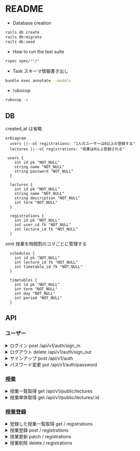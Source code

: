 # README

- Database creation

```bash
rails db create
rails db:migrate
rails db:seed
```

- How to run the test suite

```bash
rspec spec/**/*
```

- Task
  スキーマ情報書き出し

```bash
bundle exec annotate --models
```

- rubocop

```bash
rubocop -a
```

## DB

created_at は省略

```mermaid
erDiagram
  users ||--o{ registrations: "1人のユーザーは0以上の登録する"
  lectures ||--o{ registrations: "授業は0以上登録される"

 users {
    int id pk "NOT_NULL"
    string name "NOT_NULL"
    string password "NOT_NULL"
  }

  lectures {
    int id pk "NOT_NULL"
    string name "NOT_NULL"
    string description "NOT_NULL"
    int term "NOT_NULL"
  }

  registrations {
    int id pk "NOT_NULL"
    int user_id fk "NOT_NULL"
    int lecture_id fk "NOT_NULL"
  }
```

omit
授業を時間割のコマごとに管理する

```
  schedules {
    int id pk "NOT_NULL"
    int lecture_id fk "NOT_NULL"
    int timetable_id fk "NOT_NULL"
  }

  timetables {
    int id pk "NOT_NULL"
    int term "NOT_NULL"
    int day "NOT_NULL"
    int period "NOT_NULL"
  }
```

## API

### ユーザー

<details>
<summary>ログイン post /api/v1/auth/sign_in</summary>

````json
# request
## header
"content-type:application/json"
## body
{"email":"test@example.com", "password":"password"}

# response
## 200
※access-token,client,uidがheaderに入ります
{
  "data": {
    "email": "test1@example.com",
    "provider": "email",
    "uid": "test1@example.com",
    "id": 3,
    "allow_password_change": false,
    "name": null,
    "nickname": null,
    "image": null
  }
}

## 401
```json
{
  "success": false,
  "errors": [
    "ログイン用の認証情報が正しくありません。再度お試しください。"
  ]
}
````

</details>
<details>
<summary> ログアウト delete /api/v1/auth/sign_out</summary>

```json
# request
## header
"access-token: xxx"
"client: xxx"
"uid: test@example.com"
```

</details>
<details>
<summary>サインアップ post /api/v1/auth </summary>

```json
# request
## header
"content-type:application/json"
## body
{"email":"test@example.com", "password":"password", "password_confirmation": "password"}

# response
## 200
※access-token,client,uidがheaderに入ります
{
  "status": "success",
  "data": {
    "id": 3,
    "provider": "email",
    "uid": "test@example.com",
    "allow_password_change": false,
    "name": null,
    "nickname": null,
    "image": null,
    "email": "test1@example.com",
    "created_at": "2024-02-24T15:10:32.600Z",
    "updated_at": "2024-02-24T15:10:32.681Z"
  }
}

```

</details>
<details>
<summary>パスワード変更 put /api/v1/auth/password</summary>

```json
# request
## header
"content-type:application/json"
"access-token: xxx"
"client: xxx"
"uid: test@example.com"
## body
{"password":"newPassword", "password_confirmation": "newPassword"}

# response
## 200
{
  "success": true,
  "data": {
    "email": "test@example.com",
    "provider": "email",
    "uid": "test@example.com",
    "id": 2,
    "allow_password_change": false,
    "name": null,
    "nickname": null,
    "image": null,
    "created_at": "2024-02-24T14:53:24.438Z",
    "updated_at": "2024-02-24T14:59:00.700Z"
  },
  "message": "パスワードの更新に成功しました。"
}
```

</details>

### 授業

<details>
<summary>授業一覧取得 get /api/v1/public/lectures</summary>

```json
# response

{
  "lectures": {
    "first_term" [
      {
        "id": 1,
        "name": "テスト講義1",
        "term": "first_term"
      }
    ],
    "second_term" [
      {
        "id": 2,
        "name": "テスト講義2",
        "term": "second_term"
      }
    ]
  }
}
```

</details>

<details>
<summary>授業単体取得 get /api/v1/public/lectures/:id</summary>

```json
# response

{
  "id": 1,
  "name": "テスト講義1",
  "description": "講義詳細",
  "term": "first_term"
}
```

</details>

### 授業登録

<details>
<summary>登録した授業一覧取得 get / registrations</summary>
</details>
<details>
<summary>授業登録 post / registrations</summary>
</details>
<details>
<summary>授業更新 patch / registrations</summary>
</details>
<details>
<summary>授業削除 delete / registrations</summary>
</details>
